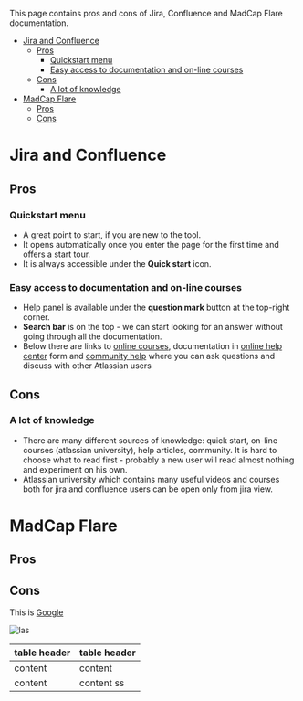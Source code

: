 <!-- Introduction -->
This page contains pros and cons of Jira, Confluence and MadCap Flare documentation.

- [Jira and Confluence](#jira-and-confluence)
  - [Pros](#pros)
    - [Quickstart menu](#quickstart-menu)
    - [Easy access to documentation and on-line courses](#easy-access-to-documentation-and-on-line-courses)
  - [Cons](#cons)
    - [A lot of knowledge](#a-lot-of-knowledge)
- [MadCap Flare](#madcap-flare)
  - [Pros](#pros-1)
  - [Cons](#cons-1)

# Jira and Confluence
## Pros

### Quickstart menu

* A great point to start, if you are new to the tool.  
* It opens automatically once you enter the page for the first time and offers a start tour.
* It is always accessible under the **Quick start** icon.

### Easy access to documentation and on-line courses

* Help panel is available under the **question mark** button at the top-right corner.
* **Search bar** is on the top - we can start looking for an answer without going through all the documentation.
* Below there are links to [online courses](https://university.atlassian.com/student/path/871316), documentation in [online help center](https://support.atlassian.com/jira-software-cloud/resources/) form and [community help](https://community.atlassian.com/?tempId=eyJvaWRjX2NvbnNlbnRfbGFuZ3VhZ2VfdmVyc2lvbiI6IjIuMCIsIm9pZGNfY29uc2VudF9ncmFudGVkX2F0IjoxNjM3MjUxODU1NzE2fQ==) where you can ask questions and discuss with other Atlassian users

## Cons

### A lot of knowledge

* There are many different sources of knowledge: quick start, on-line courses (atlassian university), help articles, community. It is hard to choose what to read first - probably a new user will read almost nothing and experiment on his own.
* Atlassian university which contains many useful videos and courses both for jira and confluence users can be open only from jira view.

# MadCap Flare

## Pros

## Cons



This is [Google](http://google.com)
<!-- Example for Images -->


![las](las.jpg)


<!-- Example for Tables -->


| table header | table header |
| ------------ | ------------ |
| content      | content      |
| content      | content   ss   |

<!-- Paragraph after table -->
<!--table of content-->



